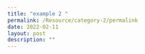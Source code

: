 ```yaml
---
title: "example 2 "
permalink: /Resource/category-2/permalink
date: 2022-02-11
layout: post
description: ""
---
```

